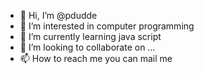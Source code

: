 - 👋 Hi, I’m @pdudde
- 👀 I’m interested in computer programming 
- 🌱 I’m currently learning java script 
- 💞️ I’m looking to collaborate on ...
- 📫 How to reach me you can mail me 

<!---
pdudde/pdudde is a ✨ special ✨ repository because its `README.md` (this file) appears on your GitHub profile.
You can click the Preview link to take a look at your changes.
--->
